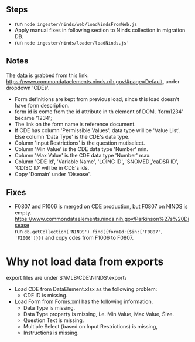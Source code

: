 ## Steps

* run `node ingester/ninds/web/loadNindsFromWeb.js`
* Apply manual fixes in following section to Ninds collection in migration DB.
* run `node ingester/ninds/loader/loadNinds.js'`

## Notes

The data is grabbed from this link: https://www.commondataelements.ninds.nih.gov/#page=Default, under dropdown 'CDEs'.

* Form definitions are kept from previous load, since this load doesn't have form description.
* form id is come from the id attribute in th element of DOM. 'form1234' became '1234';
* The link on the form name is reference document.
* If CDE has column 'Permissible Values', data type will be 'Value List'. Else column 'Data Type' is the CDE's data
  type.
* Column 'Input Restrictions' is the question mutiselect.
* Column 'Min Value' is the CDE data type 'Number' min.
* Column 'Max Value' is the CDE data type 'Number' max.
* Column 'CDE Id', 'Variable Name', 'LOINC ID', 'SNOMED','caDSR ID', 'CDISC ID' will be in CDE's ids.
* Copy 'Domain' under 'Disease'.

## Fixes

* F0807 and F1006 is merged on CDE production, but F0807 on NINDS is
  empty. https://www.commondataelements.ninds.nih.gov/Parkinson%27s%20Disease \
  run `db.getCollection('NINDS').find({formId:{$in:['F0807', 'F1006']}})` and copy cdes from F1006 to F0807.

# Why not load data from exports

export files are under S:\MLB\CDE\NINDS\export\

* Load CDE from DataElement.xlsx as the following problem:
    * CDE ID is missing.
* Load Form from Forms.xml has the following information.
    * Data Type is missing.
    * Data Type property is missing, i.e. Min Value, Max Value, Size.
    * Question Text is missing.
    * Multiple Select (based on Input Restrictions) is missing,
    * Instructions is missing.
